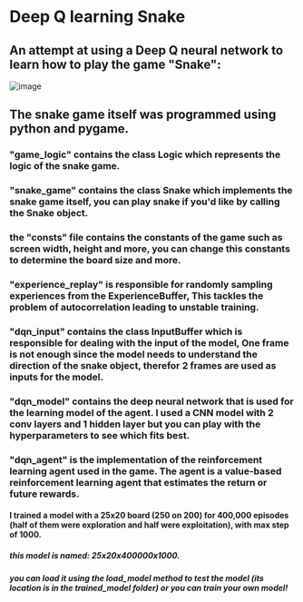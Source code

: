 # Deep Q learning Snake
## An attempt at using a Deep Q neural network to learn how to play the game "Snake":
![image](https://user-images.githubusercontent.com/80195693/134158257-fa82b0e3-ee7e-4850-a3c7-24abfd4e04ab.png)

## The snake game itself was programmed using python and pygame. 
### "game_logic" contains the class Logic which represents the logic of the snake game. 
### "snake_game" contains the class Snake which implements the snake game itself, you can play snake if you'd like by calling the Snake object.
### the "consts" file contains the constants of the game such as screen width, height and more, you can change this constants to determine the board size and more.
### "experience_replay" is responsible for randomly sampling experiences from the ExperienceBuffer, This tackles the problem of autocorrelation leading to unstable training.
### "dqn_input" contains the class InputBuffer which is responsible for dealing with the input of the model, One frame is not enough since the model needs to understand the direction of the snake object, therefor 2 frames are used as inputs for the model.
### "dqn_model" contains the deep neural network that is used for the learning model of the agent. I used a CNN model with 2 conv layers and 1 hidden layer but you can play with the hyperparameters to see which fits best.
### "dqn_agent" is the implementation of the reinforcement learning agent used in the game. The agent is a value-based reinforcement learning agent that estimates the return or future rewards.

#### I trained a model with a 25x20 board (250 on 200) for 400,000 episodes (half of them were exploration and half were exploitation), with max step of 1000.
##### this model is named: 25x20x400000x1000. 
##### you can load it using the load_model method to test the model (its location is in the trained_model folder) or you can train your own model!  
